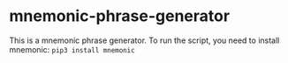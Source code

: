 # mnemonic-phrase-generator
This is a mnemonic phrase generator. To run the script, you need to install mnemonic: `pip3 install mnemonic`